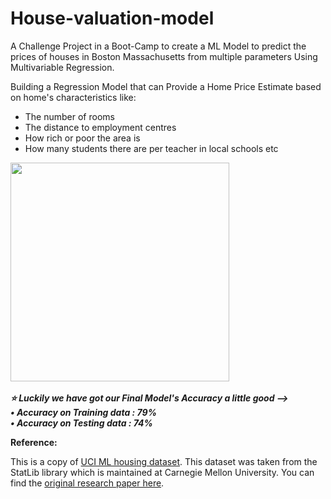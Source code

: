 # House-valuation-model
A Challenge Project in a Boot-Camp to create a ML Model to predict the prices of houses in Boston Massachusetts from multiple parameters Using Multivariable Regression.


Building a Regression Model that can Provide a Home Price Estimate based on home's characteristics like:

* The number of rooms
* The distance to employment centres
* How rich or poor the area is
* How many students there are per teacher in local schools etc

<img src=https://i.imgur.com/WfUSSP7.png height=350><br><br>
<em style='font-weight: bold;'> ⭐ Luckily we have got our Final Model's Accuracy a little good --><br>
• Accuracy on Training data : 79%<br>
• Accuracy on Testing data : 74%
</em>

**Reference:**

This is a copy of [UCI ML housing dataset](https://archive.ics.uci.edu/ml/machine-learning-databases/housing/).
This dataset was taken from the StatLib library which is maintained at Carnegie Mellon University.
You can find the [original research paper here](https://deepblue.lib.umich.edu/bitstream/handle/2027.42/22636/0000186.pdf?sequence=1&isAllowed=y). 
